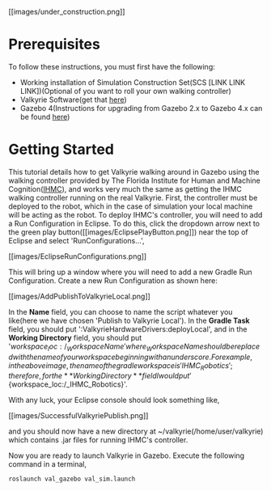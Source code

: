 [[images/under_construction.png]]  

# Prerequisites
To follow these instructions, you must first have the following:
* Working installation of Simulation Construction Set(SCS [LINK LINK LINK])(Optional of you want to roll your own walking controller)
* Valkyrie Software(get that [here](https://github.com/NASA-JSC-Robotics/valkyrie/wiki/Get-Our-Code))
* Gazebo 4(Instructions for upgrading from Gazebo 2.x to Gazebo 4.x can be found [here](http://gazebosim.org/tutorials/?tut=ros_wrapper_versions))

# Getting Started
This tutorial details how to get Valkyrie walking around in Gazebo using the walking controller provided by The Florida Institute for Human and Machine Cognition([IHMC](http://robots.ihmc.us/)), and works very much the same as getting the IHMC walking controller running on the real Valkyrie. First, the controller must be deployed to the robot, which in the case of simulation your local machine will be acting as the robot. To deploy IHMC's controller, you will need to add a Run Configuration in Eclipse. To do this, click the dropdown arrow next to the green play button([[images/EclipsePlayButton.png]]) near the top of Eclipse and select 'RunConfigurations...',

[[images/EclipseRunConfigurations.png]]

This will bring up a window where you will need to add a new Gradle Run Configuration. Create a new Run Configuration as shown here:

[[images/AddPublishToValkyrieLocal.png]]

In the **Name** field, you can choose to name the script whatever you like(here we have chosen 'Publish to Valkyrie Local'). In the **Gradle Task** field, you should put ':ValkyrieHardwareDrivers:deployLocal', and in the **Working Directory** field, you should put '${workspace_loc:/_WorkspaceName}' where _WorkspaceName should be replaced with the name of your workspace beginning with an underscore. For example, in the above image, the name of the gradle workspace is 'IHMC_Robotics'; therefore, for the **Working Directory** field I would put '${workspace_loc:/_IHMC_Robotics}'.

With any luck, your Eclipse console should look something like,

[[images/SuccessfulValkyriePublish.png]]

and you should now have a new directory at ~/valkyrie(/home/user/valkyrie) which contains .jar files for running IHMC's controller.

Now you are ready to launch Valkyrie in Gazebo. Execute the following command in a terminal,

```bash
roslaunch val_gazebo val_sim.launch
```